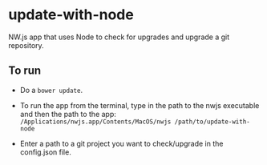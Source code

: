 # update-with-node
NW.js app that uses Node to check for upgrades and upgrade a git repository.

## To run
- Do a `bower update`.

- To run the app from the terminal, type in the path to the nwjs executable and then the path to the app:
      ```
      /Applications/nwjs.app/Contents/MacOS/nwjs /path/to/update-with-node
      ```
      
- Enter a path to a git project you want to check/upgrade in the config.json file.
